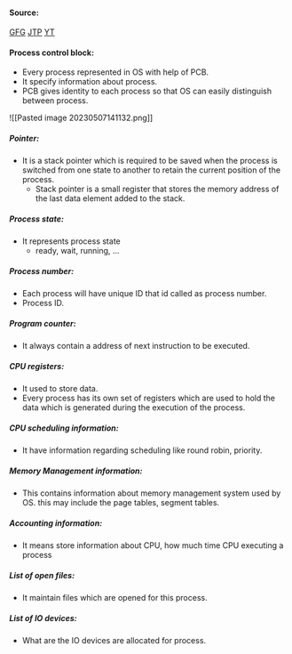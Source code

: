 #### Source:

[GFG](https://www.geeksforgeeks.org/process-table-and-process-control-block-pcb/)
[JTP](https://www.javatpoint.com/os-attributes-of-a-process)
[YT](https://www.youtube.com/watch?v=clYXGBVuEgE&list=PLXj4XH7LcRfDrdQuJTHIPmKMpa7eYVaPm&index=8)


#### Process control block:

* Every process represented in OS with help of PCB.
* It specify information about process.
* PCB gives identity to each process so that OS can easily distinguish between process.

![[Pasted image 20230507141132.png]]

##### Pointer:

* It is a stack pointer which is required to be saved when the process is switched from one state to another to retain the current position of the process.
	* Stack pointer is a small register that stores the memory address of the last data element added to the stack.
##### Process state:

* It represents process state
	* ready, wait, running, ...

##### Process number:

* Each process will have unique ID that id called as process number.
* Process ID.

##### Program counter:

* It always contain a address of next instruction to be executed.

##### CPU registers:

* It used to store data.
* Every process has its own set of registers which are used to hold the data which is generated during the execution of the process.

##### CPU scheduling information:

* It have information regarding scheduling like round robin, priority.

##### Memory Management information:

* This contains information about memory management system used by OS. this may include the page tables, segment tables.

##### Accounting information:

* It means store information about CPU, how much time CPU executing a process

##### List of open files:

* It maintain files which are opened for this process.

##### List of IO devices:

* What are the IO devices are allocated for process.